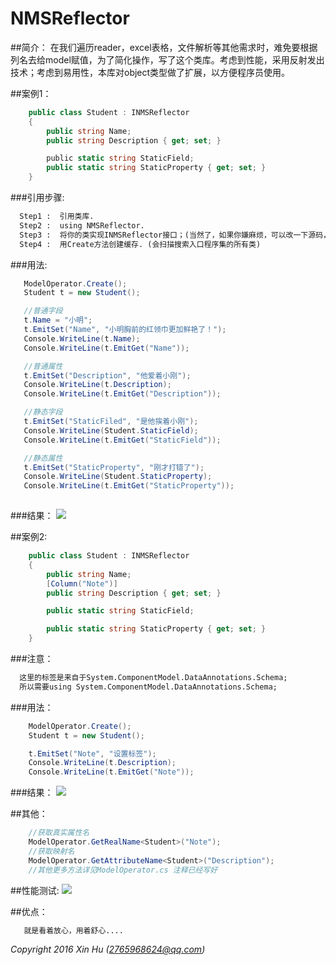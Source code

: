 # NMSReflector
##简介：
  在我们遍历reader，excel表格，文件解析等其他需求时，难免要根据列名去给model赋值，为了简化操作，写了这个类库。考虑到性能，采用反射发出技术；考虑到易用性，本库对object类型做了扩展，以方便程序员使用。



##案例1：
```C#
    public class Student : INMSReflector
    {
        public string Name;
        public string Description { get; set; }

        public static string StaticField;
        public static string StaticProperty { get; set; }
    }
```  
###引用步骤:
```html
  Step1 :  引用类库.
  Step2 :  using NMSReflector.
  Step3 :  将你的类实现INMSReflector接口；(当然了，如果你嫌麻烦，可以改一下源码，在ModelOperator.cs中).
  Step4 :  用Create方法创建缓存. (会扫描搜索入口程序集的所有类)
``` 

###用法:
```C#
   ModelOperator.Create();
   Student t = new Student();

   //普通字段
   t.Name = "小明";
   t.EmitSet("Name", "小明胸前的红领巾更加鲜艳了！");
   Console.WriteLine(t.Name);
   Console.WriteLine(t.EmitGet("Name"));

   //普通属性
   t.EmitSet("Description", "他爱着小刚");
   Console.WriteLine(t.Description);
   Console.WriteLine(t.EmitGet("Description"));

   //静态字段
   t.EmitSet("StaticFiled", "是他挨着小刚");
   Console.WriteLine(Student.StaticField);
   Console.WriteLine(t.EmitGet("StaticField"));

   //静态属性
   t.EmitSet("StaticProperty", "刚才打错了");
   Console.WriteLine(Student.StaticProperty);
   Console.WriteLine(t.EmitGet("StaticProperty"));
  
``` 
###结果：
![](https://github.com/NMSLanX/ImageCache/blob/master/NMSReflector%E6%A1%88%E4%BE%8B1.PNG)

##案例2:
```C#
    public class Student : INMSReflector
    {
        public string Name;
        [Column("Note")]
        public string Description { get; set; }

        public static string StaticField;

        public static string StaticProperty { get; set; }
    }
``` 
###注意：
```HTML
  这里的标签是来自于System.ComponentModel.DataAnnotations.Schema;
  所以需要using System.ComponentModel.DataAnnotations.Schema;
```

###用法：
```C#
    ModelOperator.Create();
    Student t = new Student();

    t.EmitSet("Note", "设置标签");
    Console.WriteLine(t.Description);
    Console.WriteLine(t.EmitGet("Note"));
```
###结果：
![](https://github.com/NMSLanX/ImageCache/blob/master/NMSReflector%E6%A1%88%E4%BE%8B2.PNG)

##其他：

```C#
    //获取真实属性名
    ModelOperator.GetRealName<Student>("Note");
    //获取映射名
    ModelOperator.GetAttributeName<Student>("Description");
    //其他更多方法详见ModelOperator.cs 注释已经写好
``` 
##性能测试:
![](https://github.com/NMSLanX/ImageCache/blob/master/NMSReflector%E6%A1%88%E4%BE%8B3.PNG)

##优点：
```HTML 
   就是看着放心，用着舒心....
```
*Copyright 2016 Xin Hu (2765968624@qq.com)*
